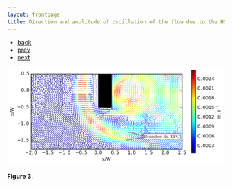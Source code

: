 ```yaml
---
layout: frontpage
title: Direction and amplitude of oscillation of the flow due to the HSV
---
```


<div class="navbar">
  <div class="navbar-inner">
      <ul class="nav">
        <li><a href="../../index.html#flow-dynamics">back</a></li>
          <li><a href="test_torrentiel.html">prev</a></li>
          <li><a href="POFM_suivi_vortex.html">next</a></li>
      </ul>
  </div>
</div>


![Direction and amplitude of oscillation](../../assets/pics/M111_L040_vfreq_hsv.png)

**Figure 3**.
